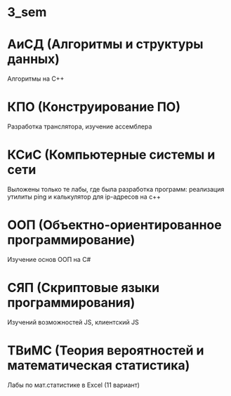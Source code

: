 # 3_sem
# АиСД (Алгоритмы и структуры данных)
Алгоритмы на C++
# КПО (Конструирование ПО)
Разработка транслятора, изучение ассемблера
# КСиС (Компьютерные системы и сети
Выложены только те лабы, где была разработка программ: реализация утилиты ping и калькулятор для ip-адресов на c++
# ООП (Объектно-ориентированное программирование)
Изучение основ ООП на C#
# СЯП (Скриптовые языки программирования)
Изучений возможностей JS, клиентский JS
# ТВиМС (Теория вероятностей и математическая статистика)
Лабы по мат.статистике в Excel (11 вариант)
